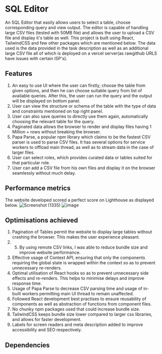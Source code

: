 # SQL Editor
An SQL Editor that easily allows users to select a table, choose corresponding query and view output. The editor is capable of handling large CSV files (tested with 50MB file) and allows the user to upload a CSV file and display it's table as well. This project is built using React, TailwindCSS and few other packages which are mentioned below.
The data used is the data provided in the task description as well as an additional large CSV file all of which is deployed on a vercel server(as rawgithub URLS have issues with certain ISP's).

## Features
1. An easy to use UI where the user can firstly, choose the table from given options, and then he can choose suitable query from list of available queries. After this, the user can run the query and the output will be displayed on bottom panel.
2. User can view the structure or schema of the table with the type of data and constraints mentioned on top right panel.
3. User can also save queries to directly use them again, automatically choosing the relevant table for the query.
4. Paginated data allows the browser to render and display files having 1 Million + rows without breaking the browser.
5. Papa Parse, a popular npm library which claims to be the fastest CSV parser is used to parse CSV files. It has several options for service workers to offload main thread, as well as to stream data in the case of larger files.
6. User can select roles, which provides curated data or tables suited for that particular role.
7. User can add a CSV file from his own files and display it on the browser seamlessly without much delay.

## Performance metrics
The website developed scored a perfect score on Lighthouse as displayed below.
![Screenshot (1335)](https://github.com/shreyas0512/SQL_Editor/assets/76905421/eaf26938-c579-4b15-ae89-ae62bf495612)
![image](https://github.com/shreyas0512/SQL_Editor/assets/76905421/46bc1b71-41c8-4bbd-9faa-0aeaebc5714c)

## Optimisations achieved
1. Pagination of Tables permit the website to display large tables without crashing the browser. This makes the user experience pleasant.
2. 5. By using remote CSV links, I was able to reduce bundle size and improve website performance.
3. Effective usage of Context API, ensuring that only the components requiring the global state is wrapped within the context so as to prevent unnecessary re-renders.
4. Optimal utilisation of React hooks so as to prevent unnecessary side effects and re-renders. This helps to minimise delays and improve response time.
5. Usage of Papa Parse to decrease CSV parsing time and usage of in-built workers permitting main UI thread to remain unaffected.
6. Followed React development best practises to ensure reusability of components as well as abstraction of functions from component files.
7. No chunky npm packages used that could increase bundle size.
8. TailwindCSS keeps bundle size lower compared to larger css libraries, and allows for faster development.
9. Labels for screen readers and meta description added to improve accessibility and SEO respectively.

## Dependencies





